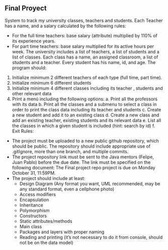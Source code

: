 ## Final Proyect

System to track my university classes, teachers and students. Each Teacher has a name, and
a salary calculated by the following rules:
+ For the full time teachers: base salary (attribute) multiplied by 110% of its experience years.
+ For part time teachers: base salary multiplied for its active hours per week.
The university includes a list of teachers, a list of students and a list of classes. Each class has a name, an
assigned classroom, a list of students and a teacher. Every student has his name, id, and age.
The program should:
1. Initialize minimum 2 different teachers of each type (full time, part time).
2. Initialize minimum 6 different students
3. Initialize minimum 4 different classes including its teacher , students and other relevant data
4. Print a menú including the following options:
   a. Print all the professors with its data
   b. Print all the classes and a submenu to select a class in order to print the class data including its
   teacher and students
   c. Create a new student and add it to an existing class
   d. Create a new class and add an existing teacher, existing students and its relevant data
   e. List all the classes in which a given student is included (hint: search by id)
   f. Exit
   Rules:
- The project must be uploaded to a new public github repository, which should be public. The repository
  should include appropriate use of .gitIgnore, more than one branch, and multiple commits.
- The project repository link must be sent to the Java mentors (Felipe, Juan Pablo) before the due date.
  The link must be specified on the following document: The Final project repo project is due on
  Monday October 31, 11:59PM.
- The project should include at least:
  + Design Diagram (Any format you want, UML recommended, may be any standard format, even
  a cellphone photo)
  + Access modifiers
  + Encapsulation
  + Inheritance
  + Polymorphism
  + Constructors
  + Static attributes/methods
  + Main class
  + Packages and layers with proper naming
  + Reading and printing (it’s not necessary to do it from console, should not be on the data model)